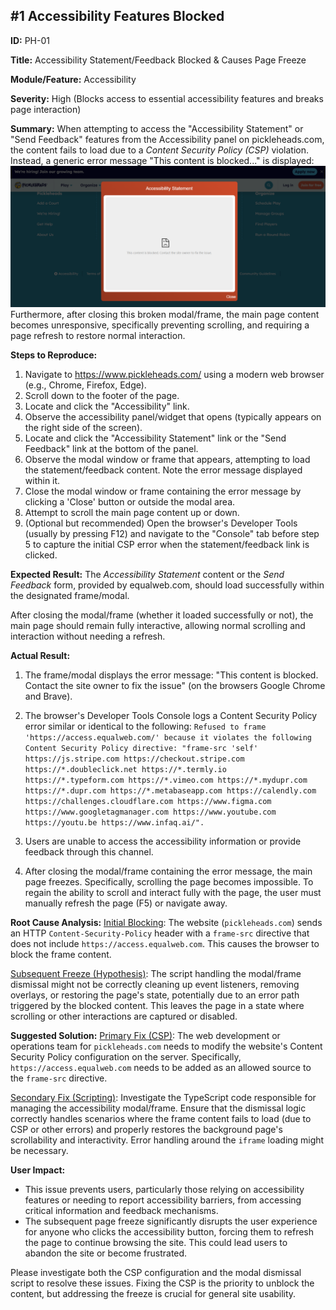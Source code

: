 ## #1 Accessibility Features Blocked

**ID:** PH-01

**Title:** Accessibility Statement/Feedback Blocked & Causes Page Freeze 

**Module/Feature:** Accessibility

**Severity:** High (Blocks access to essential accessibility features and breaks page interaction)

**Summary:**
When attempting to access the "Accessibility Statement" or "Send Feedback" features from the Accessibility panel on pickleheads.com, the content fails to load due to a _Content Security Policy (CSP)_ violation. Instead, a generic error message "This content is blocked..." is displayed:
![The user-facing "This content is blocked" error message](PH-01_1.png)
Furthermore, after closing this broken modal/frame, the main page content becomes unresponsive, specifically preventing scrolling, and requiring a page refresh to restore normal interaction.

**Steps to Reproduce:**
1. Navigate to https://www.pickleheads.com/ using a modern web browser (e.g., Chrome, Firefox, Edge).
2. Scroll down to the footer of the page.
3. Locate and click the "Accessibility" link.
4. Observe the accessibility panel/widget that opens (typically appears on the right side of the screen).
5. Locate and click the "Accessibility Statement" link or the "Send Feedback" link at the bottom of the panel.
6. Observe the modal window or frame that appears, attempting to load the statement/feedback content. Note the error message displayed within it.
7. Close the modal window or frame containing the error message by clicking a 'Close' button or outside the modal area.
8. Attempt to scroll the main page content up or down.
9. (Optional but recommended) Open the browser's Developer Tools (usually by pressing F12) and navigate to the "Console" tab before step 5 to capture the initial CSP error when the statement/feedback link is clicked.

**Expected Result:**
The _Accessibility Statement_ content or the _Send Feedback_ form, provided by equalweb.com, should load successfully within the designated frame/modal.

After closing the modal/frame (whether it loaded successfully or not), the main page should remain fully interactive, allowing normal scrolling and interaction without needing a refresh.

**Actual Result:**
1. The frame/modal displays the error message: "This content is blocked. Contact the site owner to fix the issue" (on the browsers Google Chrome and Brave).

2. The browser's Developer Tools Console logs a Content Security Policy error similar or identical to the following:
`Refused to frame 'https://access.equalweb.com/' because it violates the following Content Security Policy directive: "frame-src 'self' https://js.stripe.com https://checkout.stripe.com https://*.doubleclick.net https://*.termly.io https://*.typeform.com https://*.vimeo.com https://*.mydupr.com https://*.dupr.com https://*.metabaseapp.com https://calendly.com https://challenges.cloudflare.com https://www.figma.com https://www.googletagmanager.com https://www.youtube.com https://youtu.be https://www.infaq.ai/".`

3. Users are unable to access the accessibility information or provide feedback through this channel.

4. After closing the modal/frame containing the error message, the main page freezes. Specifically, scrolling the page becomes impossible.
To regain the ability to scroll and interact fully with the page, the user must manually refresh the page (F5) or navigate away.

**Root Cause Analysis:**
<u>Initial Blocking</u>: The website (`pickleheads.com`) sends an HTTP `Content-Security-Policy` header with a `frame-src` directive that does not include `https://access.equalweb.com`. This causes the browser to block the frame content.

<u>Subsequent Freeze (Hypothesis)</u>: The script handling the modal/frame dismissal might not be correctly cleaning up event listeners, removing overlays, or restoring the page's state, potentially due to an error path triggered by the blocked content. This leaves the page in a state where scrolling or other interactions are captured or disabled.

**Suggested Solution:**
<u>Primary Fix (CSP)</u>: The web development or operations team for `pickleheads.com` needs to modify the website's Content Security Policy configuration on the server. Specifically, `https://access.equalweb.com` needs to be added as an allowed source to the `frame-src` directive.

<u>Secondary Fix (Scripting)</u>: Investigate the TypeScript code responsible for managing the accessibility modal/frame. Ensure that the dismissal logic correctly handles scenarios where the frame content fails to load (due to CSP or other errors) and properly restores the background page's scrollability and interactivity. Error handling around the `iframe` loading might be necessary.


**User Impact:**
- This issue prevents users, particularly those relying on accessibility features or needing to report accessibility barriers, from accessing critical information and feedback mechanisms.
- The subsequent page freeze significantly disrupts the user experience for anyone who clicks the accessibility button, forcing them to refresh the page to continue browsing the site. This could lead users to abandon the site or become frustrated.

Please investigate both the CSP configuration and the modal dismissal script to resolve these issues. Fixing the CSP is the priority to unblock the content, but addressing the freeze is crucial for general site usability.


